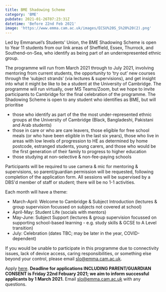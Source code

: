 ```yaml
---
title: BME Shadowing Scheme
category: 'BME'
pubdate: 2021-01-26T07:23:31Z
datetime: 'Before 22nd Feb 2021'
image: 'https://www.emma.cam.ac.uk/images/ECSU%20S_S%20%20(2).png'
---
```

Led by Emmanuel’s Students' Union, the BME Shadowing Scheme is open to Year 11 students from our link areas of Sheffield, Essex, Thurrock, and Southend-on-Sea, who identify as being part of an underrepresented ethnic group.

The programme will run from March 2021 through to July 2021, involving mentoring from current students, the opportunity to ‘try out’ new courses through the ‘subject strands’ (via lectures & supervisions), and get insight into what it might be like to be a student at the University of Cambridge. The programme will run virtually, over MS Teams/Zoom, but we hope to invite participants to Cambridge for the final celebration of the programme. The Shadowing Scheme is open to any student who identifies as BME, but will prioritise

+ those who identify as part of the the most under-represented ethnic groups at the University of Cambridge (Black, Bangladeshi, Pakistani and Arab students)
+ those in care or who are care leavers, those eligible for free school meals (or who have been eligible in the last six years), those who live in areas with low levels of progression to HE as determined by home postcode, estranged students, young carers, and those who would be the first generation of their family to progress to higher education
+ those studying at non-selective & non-fee-paying schools

Participants will be required to use camera & mic for mentoring & supervisions, so parent/guardian permission will be requested, following completion of the application form. All sessions will be supervised by a DBS'd member of staff or student; there will be no 1-1 activities.

Each month will have a theme:

+ March-April: Welcome to Cambridge & Subject Introduction (lectures & group supervision focussed on subjects not covered at school)
+ April-May: Student Life (socials with mentors)
+ May-June: Subject Support (lectures & group supervision focussed on supporting school-based learning - e.g. study skills & GCSE to A Level transition)
+ July: Celebration (dates TBC; may be later in the year, COVID-dependent)

If you would be unable to participate in this programme due to connectivity issues, lack of device access, caring responsibilities, or something else beyond your control, please email slo@emma.cam.ac.uk.

Apply [here](https://cambridge.eu.qualtrics.com/jfe/form/SV_6JMirzKEMbY6rXf). **Deadline for applications INCLUDING PARENT/GUARDIAN CONSENT is Friday 22nd Febuary 2021; we aim to inform successful applicants by 1 March 2021.**
Email slo@emma.cam.ac.uk with any questions.